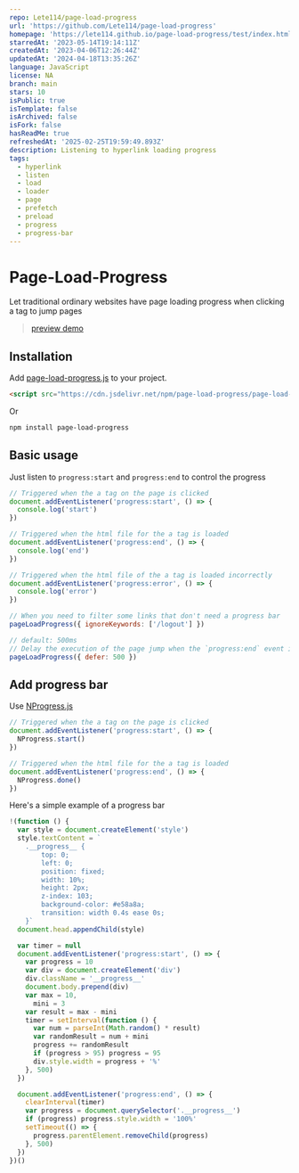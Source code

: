 ```yaml
---
repo: Lete114/page-load-progress
url: 'https://github.com/Lete114/page-load-progress'
homepage: 'https://lete114.github.io/page-load-progress/test/index.html'
starredAt: '2023-05-14T19:14:11Z'
createdAt: '2023-04-06T12:26:44Z'
updatedAt: '2024-04-18T13:35:26Z'
language: JavaScript
license: NA
branch: main
stars: 10
isPublic: true
isTemplate: false
isArchived: false
isFork: false
hasReadMe: true
refreshedAt: '2025-02-25T19:59:49.893Z'
description: Listening to hyperlink loading progress
tags:
  - hyperlink
  - listen
  - load
  - loader
  - page
  - prefetch
  - preload
  - progress
  - progress-bar
---
```


# Page-Load-Progress

Let traditional ordinary websites have page loading progress when clicking a tag to jump pages

> [preview demo](https://lete114.github.io/page-load-progress/test/index.html)

## Installation

Add [page-load-progress.js](https://cdn.jsdelivr.net/npm/page-load-progress/page-load-progress.min.js) to your project.

```html
<script src="https://cdn.jsdelivr.net/npm/page-load-progress/page-load-progress.min.js"></script>
```

Or

```bash
npm install page-load-progress
```

## Basic usage

Just listen to `progress:start` and `progress:end` to control the progress

```js
// Triggered when the a tag on the page is clicked
document.addEventListener('progress:start', () => {
  console.log('start')
})

// Triggered when the html file for the a tag is loaded
document.addEventListener('progress:end', () => {
  console.log('end')
})

// Triggered when the html file of the a tag is loaded incorrectly
document.addEventListener('progress:error', () => {
  console.log('error')
})

// When you need to filter some links that don't need a progress bar
pageLoadProgress({ ignoreKeywords: ['/logout'] })

// default: 500ms
// Delay the execution of the page jump when the `progress:end` event is triggered (used to wait for the progress bar to reach 100% animation effect)
pageLoadProgress({ defer: 500 })
```

## Add progress bar

Use [NProgress.js](https://github.com/rstacruz/nprogress/)

```js
// Triggered when the a tag on the page is clicked
document.addEventListener('progress:start', () => {
  NProgress.start()
})

// Triggered when the html file for the a tag is loaded
document.addEventListener('progress:end', () => {
  NProgress.done()
})
```

Here's a simple example of a progress bar

```js
!(function () {
  var style = document.createElement('style')
  style.textContent = `
    .__progress__ {
        top: 0; 
        left: 0;
        position: fixed;
        width: 10%;
        height: 2px;
        z-index: 103;
        background-color: #e58a8a;
        transition: width 0.4s ease 0s;
    }`
  document.head.appendChild(style)

  var timer = null
  document.addEventListener('progress:start', () => {
    var progress = 10
    var div = document.createElement('div')
    div.className = '__progress__'
    document.body.prepend(div)
    var max = 10,
      mini = 3
    var result = max - mini
    timer = setInterval(function () {
      var num = parseInt(Math.random() * result)
      var randomResult = num + mini
      progress += randomResult
      if (progress > 95) progress = 95
      div.style.width = progress + '%'
    }, 500)
  })

  document.addEventListener('progress:end', () => {
    clearInterval(timer)
    var progress = document.querySelector('.__progress__')
    if (progress) progress.style.width = '100%'
    setTimeout(() => {
      progress.parentElement.removeChild(progress)
    }, 500)
  })
})()
```
